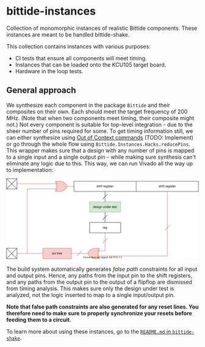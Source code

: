 <!--
SPDX-FileCopyrightText: 2022-2023 Google LLC

SPDX-License-Identifier: Apache-2.0
-->

# bittide-instances
Collection of monomorphic instances of realistic Bittide components. These instances are meant
to be handled bittide-shake.

This collection contains instances with various purposes:
* CI tests that ensure all components will meet timing.
* Instances that can be loaded onto the KCU105 target board.
* Hardware in the loop tests.

## General approach
We synthesize each component in the package `Bittide` and their composites on their own. Each should meet the target frequency of 200 MHz. (Note that when two components meet timing, their composite might not.) Not every component is suitable for top-level integration - due to the sheer number of pins required for some. To get timing information still, we can either synthesize using [Out of Context commands](https://docs.xilinx.com/r/2021.2-English/ug905-vivado-hierarchical-design/Synthesis?tocId=vkakVL_suw7wlNgcaeVIYQ) (TODO: Implement) or go through the whole flow using `Bittide.Instances.Hacks.reducePins`. This wrapper makes sure that a design with any number of pins is mapped to a single input and a single output pin - while making sure synthesis can't eliminate any logic due to this. This way, we can run Vivado all the way up to implementation:

![reducePins architecture](imgs/reducePins.svg)

The build system automatically generates _false path_ constraints for all input and output pins. Hence, any paths from the input pin to the shift registers, and any paths from the output pin to the output of a flipflop are dismissed from timing analysis. This makes sure only the design under test is analyzed, not the logic inserted to map to a single input/output pin.

**Note that false path constraints are also generated for any reset lines. You therefore need to make sure to properly synchronize your resets before feeding them to a circuit.**

To learn more about using these instances, go to the [`README.md` in `bittide-shake`](../bittide-shake/README.md).

